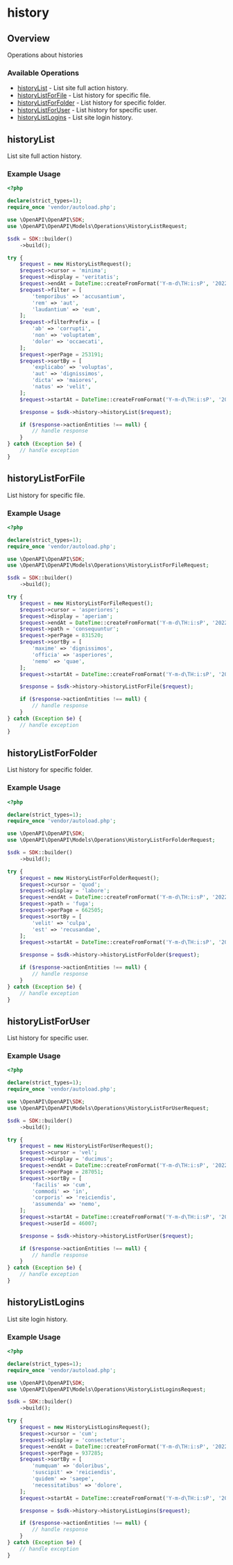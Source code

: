 # history

## Overview

Operations about histories

### Available Operations

* [historyList](#historylist) - List site full action history.
* [historyListForFile](#historylistforfile) - List history for specific file.
* [historyListForFolder](#historylistforfolder) - List history for specific folder.
* [historyListForUser](#historylistforuser) - List history for specific user.
* [historyListLogins](#historylistlogins) - List site login history.

## historyList

List site full action history.

### Example Usage

```php
<?php

declare(strict_types=1);
require_once 'vendor/autoload.php';

use \OpenAPI\OpenAPI\SDK;
use \OpenAPI\OpenAPI\Models\Operations\HistoryListRequest;

$sdk = SDK::builder()
    ->build();

try {
    $request = new HistoryListRequest();
    $request->cursor = 'minima';
    $request->display = 'veritatis';
    $request->endAt = DateTime::createFromFormat('Y-m-d\TH:i:sP', '2022-10-06T10:21:42.350Z');
    $request->filter = [
        'temporibus' => 'accusantium',
        'rem' => 'aut',
        'laudantium' => 'eum',
    ];
    $request->filterPrefix = [
        'ab' => 'corrupti',
        'non' => 'voluptatem',
        'dolor' => 'occaecati',
    ];
    $request->perPage = 253191;
    $request->sortBy = [
        'explicabo' => 'voluptas',
        'aut' => 'dignissimos',
        'dicta' => 'maiores',
        'natus' => 'velit',
    ];
    $request->startAt = DateTime::createFromFormat('Y-m-d\TH:i:sP', '2021-11-17T02:47:10.534Z');

    $response = $sdk->history->historyList($request);

    if ($response->actionEntities !== null) {
        // handle response
    }
} catch (Exception $e) {
    // handle exception
}
```

## historyListForFile

List history for specific file.

### Example Usage

```php
<?php

declare(strict_types=1);
require_once 'vendor/autoload.php';

use \OpenAPI\OpenAPI\SDK;
use \OpenAPI\OpenAPI\Models\Operations\HistoryListForFileRequest;

$sdk = SDK::builder()
    ->build();

try {
    $request = new HistoryListForFileRequest();
    $request->cursor = 'asperiores';
    $request->display = 'aperiam';
    $request->endAt = DateTime::createFromFormat('Y-m-d\TH:i:sP', '2022-09-09T19:48:26.093Z');
    $request->path = 'consequuntur';
    $request->perPage = 831520;
    $request->sortBy = [
        'maxime' => 'dignissimos',
        'officia' => 'asperiores',
        'nemo' => 'quae',
    ];
    $request->startAt = DateTime::createFromFormat('Y-m-d\TH:i:sP', '2022-03-21T02:51:58.534Z');

    $response = $sdk->history->historyListForFile($request);

    if ($response->actionEntities !== null) {
        // handle response
    }
} catch (Exception $e) {
    // handle exception
}
```

## historyListForFolder

List history for specific folder.

### Example Usage

```php
<?php

declare(strict_types=1);
require_once 'vendor/autoload.php';

use \OpenAPI\OpenAPI\SDK;
use \OpenAPI\OpenAPI\Models\Operations\HistoryListForFolderRequest;

$sdk = SDK::builder()
    ->build();

try {
    $request = new HistoryListForFolderRequest();
    $request->cursor = 'quod';
    $request->display = 'labore';
    $request->endAt = DateTime::createFromFormat('Y-m-d\TH:i:sP', '2022-10-04T21:10:21.697Z');
    $request->path = 'fuga';
    $request->perPage = 662505;
    $request->sortBy = [
        'velit' => 'culpa',
        'est' => 'recusandae',
    ];
    $request->startAt = DateTime::createFromFormat('Y-m-d\TH:i:sP', '2021-04-17T14:58:08.915Z');

    $response = $sdk->history->historyListForFolder($request);

    if ($response->actionEntities !== null) {
        // handle response
    }
} catch (Exception $e) {
    // handle exception
}
```

## historyListForUser

List history for specific user.

### Example Usage

```php
<?php

declare(strict_types=1);
require_once 'vendor/autoload.php';

use \OpenAPI\OpenAPI\SDK;
use \OpenAPI\OpenAPI\Models\Operations\HistoryListForUserRequest;

$sdk = SDK::builder()
    ->build();

try {
    $request = new HistoryListForUserRequest();
    $request->cursor = 'vel';
    $request->display = 'ducimus';
    $request->endAt = DateTime::createFromFormat('Y-m-d\TH:i:sP', '2022-02-22T16:20:29.225Z');
    $request->perPage = 287051;
    $request->sortBy = [
        'facilis' => 'cum',
        'commodi' => 'in',
        'corporis' => 'reiciendis',
        'assumenda' => 'nemo',
    ];
    $request->startAt = DateTime::createFromFormat('Y-m-d\TH:i:sP', '2021-10-22T16:49:10.196Z');
    $request->userId = 46007;

    $response = $sdk->history->historyListForUser($request);

    if ($response->actionEntities !== null) {
        // handle response
    }
} catch (Exception $e) {
    // handle exception
}
```

## historyListLogins

List site login history.

### Example Usage

```php
<?php

declare(strict_types=1);
require_once 'vendor/autoload.php';

use \OpenAPI\OpenAPI\SDK;
use \OpenAPI\OpenAPI\Models\Operations\HistoryListLoginsRequest;

$sdk = SDK::builder()
    ->build();

try {
    $request = new HistoryListLoginsRequest();
    $request->cursor = 'cum';
    $request->display = 'consectetur';
    $request->endAt = DateTime::createFromFormat('Y-m-d\TH:i:sP', '2022-08-26T18:58:12.703Z');
    $request->perPage = 937285;
    $request->sortBy = [
        'numquam' => 'doloribus',
        'suscipit' => 'reiciendis',
        'quidem' => 'saepe',
        'necessitatibus' => 'dolore',
    ];
    $request->startAt = DateTime::createFromFormat('Y-m-d\TH:i:sP', '2022-01-03T21:58:53.395Z');

    $response = $sdk->history->historyListLogins($request);

    if ($response->actionEntities !== null) {
        // handle response
    }
} catch (Exception $e) {
    // handle exception
}
```
